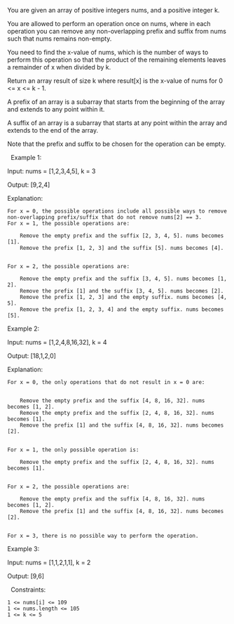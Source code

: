 You are given an array of positive integers nums, and a positive integer k.

You are allowed to perform an operation once on nums, where in each operation you can remove any non-overlapping prefix and suffix from nums such that nums remains non-empty.

You need to find the x-value of nums, which is the number of ways to perform this operation so that the product of the remaining elements leaves a remainder of x when divided by k.

Return an array result of size k where result[x] is the x-value of nums for 0 <= x <= k - 1.

A prefix of an array is a subarray that starts from the beginning of the array and extends to any point within it.

A suffix of an array is a subarray that starts at any point within the array and extends to the end of the array.

Note that the prefix and suffix to be chosen for the operation can be empty.

 
Example 1:


Input: nums = [1,2,3,4,5], k = 3

Output: [9,2,4]

Explanation:


	For x = 0, the possible operations include all possible ways to remove non-overlapping prefix/suffix that do not remove nums[2] == 3.
	For x = 1, the possible operations are:
	
		Remove the empty prefix and the suffix [2, 3, 4, 5]. nums becomes [1].
		Remove the prefix [1, 2, 3] and the suffix [5]. nums becomes [4].
	
	
	For x = 2, the possible operations are:
	
		Remove the empty prefix and the suffix [3, 4, 5]. nums becomes [1, 2].
		Remove the prefix [1] and the suffix [3, 4, 5]. nums becomes [2].
		Remove the prefix [1, 2, 3] and the empty suffix. nums becomes [4, 5].
		Remove the prefix [1, 2, 3, 4] and the empty suffix. nums becomes [5].
	
	



Example 2:


Input: nums = [1,2,4,8,16,32], k = 4

Output: [18,1,2,0]

Explanation:


	For x = 0, the only operations that do not result in x = 0 are:

	
		Remove the empty prefix and the suffix [4, 8, 16, 32]. nums becomes [1, 2].
		Remove the empty prefix and the suffix [2, 4, 8, 16, 32]. nums becomes [1].
		Remove the prefix [1] and the suffix [4, 8, 16, 32]. nums becomes [2].
	
	
	For x = 1, the only possible operation is:
	
		Remove the empty prefix and the suffix [2, 4, 8, 16, 32]. nums becomes [1].
	
	
	For x = 2, the possible operations are:
	
		Remove the empty prefix and the suffix [4, 8, 16, 32]. nums becomes [1, 2].
		Remove the prefix [1] and the suffix [4, 8, 16, 32]. nums becomes [2].
	
	
	For x = 3, there is no possible way to perform the operation.



Example 3:


Input: nums = [1,1,2,1,1], k = 2

Output: [9,6]


 
Constraints:


	1 <= nums[i] <= 109
	1 <= nums.length <= 105
	1 <= k <= 5

